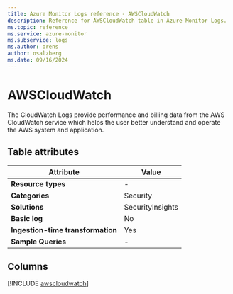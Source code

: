 ```yaml
---
title: Azure Monitor Logs reference - AWSCloudWatch
description: Reference for AWSCloudWatch table in Azure Monitor Logs.
ms.topic: reference
ms.service: azure-monitor
ms.subservice: logs
ms.author: orens
author: osalzberg
ms.date: 09/16/2024
---
```


# AWSCloudWatch

The CloudWatch Logs provide performance and billing data from the AWS CloudWatch service which helps the user better understand and operate the AWS system and application.


## Table attributes

|Attribute|Value|
|---|---|
|**Resource types**|-|
|**Categories**|Security|
|**Solutions**| SecurityInsights|
|**Basic log**|No|
|**Ingestion-time transformation**|Yes|
|**Sample Queries**|-|



## Columns
  
[!INCLUDE [awscloudwatch](~/reusable-content/ce-skilling/azure/includes/azure-monitor/reference/tables/awscloudwatch-include.md)]
